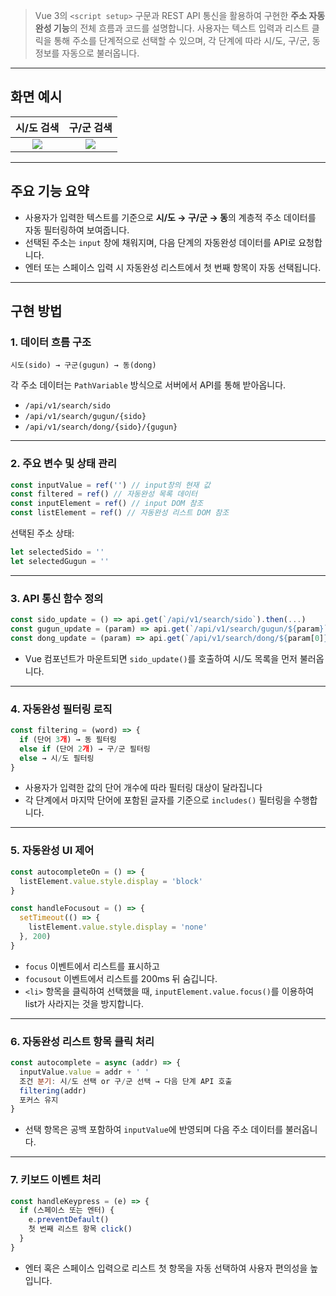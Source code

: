 > Vue 3의 `<script setup>` 구문과 REST API 통신을 활용하여 구현한 **주소 자동완성 기능**의 전체 흐름과 코드를 설명합니다.
> 사용자는 텍스트 입력과 리스트 클릭을 통해 주소를 단계적으로 선택할 수 있으며, 각 단계에 따라 시/도, 구/군, 동 정보를 자동으로 불러옵니다.

---

## 화면 예시

|                                            시/도 검색                                            |                                            구/군 검색                                            |
| :----------------------------------------------------------------------------------------------: | :----------------------------------------------------------------------------------------------: |
| ![](https://velog.velcdn.com/images/ksj0314/post/2f982f2e-6229-443b-a8fc-cf4d55b05583/image.png) | ![](https://velog.velcdn.com/images/ksj0314/post/ff3d35ba-13d8-48bd-b75c-b91485d3af14/image.png) |

---

## 주요 기능 요약

- 사용자가 입력한 텍스트를 기준으로 **시/도 → 구/군 → 동**의 계층적 주소 데이터를 자동 필터링하여 보여줍니다.
- 선택된 주소는 `input` 창에 채워지며, 다음 단계의 자동완성 데이터를 API로 요청합니다.
- 엔터 또는 스페이스 입력 시 자동완성 리스트에서 첫 번째 항목이 자동 선택됩니다.

---

## 구현 방법

### 1. 데이터 흐름 구조

```plaintext
시도(sido) → 구군(gugun) → 동(dong)
```

각 주소 데이터는 `PathVariable` 방식으로 서버에서 API를 통해 받아옵니다.

- `/api/v1/search/sido`
- `/api/v1/search/gugun/{sido}`
- `/api/v1/search/dong/{sido}/{gugun}`

---

### 2. 주요 변수 및 상태 관리

```js
const inputValue = ref('') // input창의 현재 값
const filtered = ref() // 자동완성 목록 데이터
const inputElement = ref() // input DOM 참조
const listElement = ref() // 자동완성 리스트 DOM 참조
```

선택된 주소 상태:

```js
let selectedSido = ''
let selectedGugun = ''
```

---

### 3. API 통신 함수 정의

```js
const sido_update = () => api.get(`/api/v1/search/sido`).then(...)
const gugun_update = (param) => api.get(`/api/v1/search/gugun/${param}`)
const dong_update = (param) => api.get(`/api/v1/search/dong/${param[0]}/${param[1]}`)
```

- Vue 컴포넌트가 마운트되면 `sido_update()`를 호출하여 시/도 목록을 먼저 불러옵니다.

---

### 4. 자동완성 필터링 로직

```js
const filtering = (word) => {
  if (단어 3개) → 동 필터링
  else if (단어 2개) → 구/군 필터링
  else → 시/도 필터링
}
```

- 사용자가 입력한 값의 단어 개수에 따라 필터링 대상이 달라집니다
- 각 단계에서 마지막 단어에 포함된 글자를 기준으로 `includes()` 필터링을 수행합니다.

---

### 5. 자동완성 UI 제어

```js
const autocompleteOn = () => {
  listElement.value.style.display = 'block'
}

const handleFocusout = () => {
  setTimeout(() => {
    listElement.value.style.display = 'none'
  }, 200)
}
```

- `focus` 이벤트에서 리스트를 표시하고
- `focusout` 이벤트에서 리스트를 200ms 뒤 숨깁니다.
- `<li>` 항목을 클릭하여 선택했을 때, `inputElement.value.focus()`를 이용하여 list가 사라지는 것을 방지합니다.

---

### 6. 자동완성 리스트 항목 클릭 처리

```js
const autocomplete = async (addr) => {
  inputValue.value = addr + ' '
  조건 분기: 시/도 선택 or 구/군 선택 → 다음 단계 API 호출
  filtering(addr)
  포커스 유지
}
```

- 선택 항목은 공백 포함하여 `inputValue`에 반영되며 다음 주소 데이터를 불러옵니다.

---

### 7. 키보드 이벤트 처리

```js
const handleKeypress = (e) => {
  if (스페이스 또는 엔터) {
    e.preventDefault()
    첫 번째 리스트 항목 click()
  }
}
```

- 엔터 혹은 스페이스 입력으로 리스트 첫 항목을 자동 선택하여 사용자 편의성을 높입니다.
